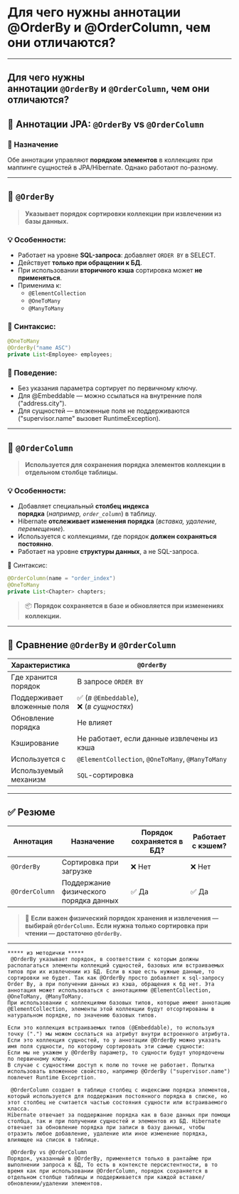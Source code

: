 # Для чего нужны аннотации @OrderBy и @OrderColumn, чем они отличаются?

---
## Для чего нужны аннотации `@OrderBy` и `@OrderColumn`, чем они отличаются?

[](https://github.com/yury-connect/ITM_task026_Java_Podgotovka_k_INTERVJU/blob/by_questions/ITM/ITM05_Hibernate/Hibernate.md#%D0%B4%D0%BB%D1%8F-%D1%87%D0%B5%D0%B3%D0%BE-%D0%BD%D1%83%D0%B6%D0%BD%D1%8B-%D0%B0%D0%BD%D0%BD%D0%BE%D1%82%D0%B0%D1%86%D0%B8%D0%B8-orderby-%D0%B8-ordercolumn-%D1%87%D0%B5%D0%BC-%D0%BE%D0%BD%D0%B8-%D0%BE%D1%82%D0%BB%D0%B8%D1%87%D0%B0%D1%8E%D1%82%D1%81%D1%8F)

## 🔢 Аннотации JPA: `@OrderBy` vs `@OrderColumn`

[](https://github.com/yury-connect/ITM_task026_Java_Podgotovka_k_INTERVJU/blob/by_questions/ITM/ITM05_Hibernate/Hibernate.md#-%D0%B0%D0%BD%D0%BD%D0%BE%D1%82%D0%B0%D1%86%D0%B8%D0%B8-jpa-orderby-vs-ordercolumn)

### 📌 Назначение

[](https://github.com/yury-connect/ITM_task026_Java_Podgotovka_k_INTERVJU/blob/by_questions/ITM/ITM05_Hibernate/Hibernate.md#-%D0%BD%D0%B0%D0%B7%D0%BD%D0%B0%D1%87%D0%B5%D0%BD%D0%B8%D0%B5)

Обе аннотации управляют **порядком элементов** в коллекциях при маппинге сущностей в JPA/Hibernate. Однако работают по-разному.

---

## 🔹 `@OrderBy`

[](https://github.com/yury-connect/ITM_task026_Java_Podgotovka_k_INTERVJU/blob/by_questions/ITM/ITM05_Hibernate/Hibernate.md#-orderby)

> **Указывает порядок сортировки коллекции при извлечении из базы данных.**

### 💡 Особенности:

[](https://github.com/yury-connect/ITM_task026_Java_Podgotovka_k_INTERVJU/blob/by_questions/ITM/ITM05_Hibernate/Hibernate.md#-%D0%BE%D1%81%D0%BE%D0%B1%D0%B5%D0%BD%D0%BD%D0%BE%D1%81%D1%82%D0%B8-3)

- Работает на уровне **SQL-запроса**: добавляет `ORDER BY` в SELECT.
- Действует **только при обращении к БД**.
- При использовании **вторичного кэша** сортировка может **не применяться**.
- Применима к:
    - `@ElementCollection`
    - `@OneToMany`
    - `@ManyToMany`

### 🧠 Синтаксис:

[](https://github.com/yury-connect/ITM_task026_Java_Podgotovka_k_INTERVJU/blob/by_questions/ITM/ITM05_Hibernate/Hibernate.md#-%D1%81%D0%B8%D0%BD%D1%82%D0%B0%D0%BA%D1%81%D0%B8%D1%81)

```java
@OneToMany
@OrderBy("name ASC")
private List<Employee> employees;
```

### 📌 Поведение:

[](https://github.com/yury-connect/ITM_task026_Java_Podgotovka_k_INTERVJU/blob/by_questions/ITM/ITM05_Hibernate/Hibernate.md#-%D0%BF%D0%BE%D0%B2%D0%B5%D0%B4%D0%B5%D0%BD%D0%B8%D0%B5-2)

- Без указания параметра сортирует по первичному ключу.
- Для @Embeddable — можно ссылаться на внутренние поля ("address.city").
- Для сущностей — вложенные поля не поддерживаются ("supervisor.name" вызовет RuntimeException).

---

## 🔸 `@OrderColumn`

[](https://github.com/yury-connect/ITM_task026_Java_Podgotovka_k_INTERVJU/blob/by_questions/ITM/ITM05_Hibernate/Hibernate.md#-ordercolumn)

> **Используется для сохранения порядка элементов коллекции в отдельном столбце таблицы.**

### 💡 Особенности:

[](https://github.com/yury-connect/ITM_task026_Java_Podgotovka_k_INTERVJU/blob/by_questions/ITM/ITM05_Hibernate/Hibernate.md#-%D0%BE%D1%81%D0%BE%D0%B1%D0%B5%D0%BD%D0%BD%D0%BE%D1%81%D1%82%D0%B8-4)

- Добавляет специальный **столбец индекса порядка** (_например, `order_column`_) в таблицу.
- Hibernate **отслеживает изменения порядка** (_вставка, удаление, перемещение_).
- Используется с коллекциями, где порядок **должен сохраняться постоянно**.
- Работает на уровне **структуры данных**, а не SQL-запроса.

🧠 Синтаксис:

```java
@OrderColumn(name = "order_index")
@OneToMany
private List<Chapter> chapters;
```

> 📦 **Порядок сохраняется в базе и обновляется при изменениях коллекции.**

---

## 🔄 Сравнение `@OrderBy` и `@OrderColumn`

[](https://github.com/yury-connect/ITM_task026_Java_Podgotovka_k_INTERVJU/blob/by_questions/ITM/ITM05_Hibernate/Hibernate.md#-%D1%81%D1%80%D0%B0%D0%B2%D0%BD%D0%B5%D0%BD%D0%B8%D0%B5-orderby-%D0%B8-ordercolumn)

|**Характеристика**|`@OrderBy`|`@OrderColumn`|
|---|---|---|
|Где хранится порядок|В запросе `ORDER BY`|В отдельном столбце таблицы|
|Поддерживает вложенные поля|✅ (_в_ `@Embeddable`),  <br>❌ (_в сущностях_)|✅ (_не применимо — индекс_)|
|Обновление порядка|Не влияет|Hibernate обновляет при изменении списка|
|Кэширование|Не работает, если данные извлечены из кэша|Работает всегда, порядок хранится в БД|
|Используется с|`@ElementCollection`, `@OneToMany`, `@ManyToMany`|`@OneToMany`, `@ElementCollection`|
|Используемый механизм|`SQL`-сортировка|Физическое сохранение порядка в таблице|

---

## ✅ Резюме

[](https://github.com/yury-connect/ITM_task026_Java_Podgotovka_k_INTERVJU/blob/by_questions/ITM/ITM05_Hibernate/Hibernate.md#-%D1%80%D0%B5%D0%B7%D1%8E%D0%BC%D0%B5-1)

|**Аннотация**|**Назначение**|**Порядок сохраняется в БД?**|**Работает с кэшем?**|
|---|---|---|---|
|`@OrderBy`|Сортировка при загрузке|❌ Нет|❌ Нет|
|`@OrderColumn`|Поддержание физического порядка данных|✅ Да|✅ Да|

> 🧠 **Если важен физический порядок хранения и извлечения — выбирай `@OrderColumn`.** **Если нужна только сортировка при чтении — достаточно `@OrderBy`.**

---

```
***** из методички *****
 @OrderBy указывает порядок, в соответствии с которым должны располагаться элементы коллекций сущностей, базовых или встраиваемых типов при их извлечении из БД. Если в кэше есть нужные данные, то сортировки не будет. Так как @OrderBy просто добавляет к sql-запросу Order By, а при получении данных из кэша, обращения к бд нет. Эта аннотация может использоваться с аннотациями @ElementCollection, @OneToMany, @ManyToMany.
При использовании с коллекциями базовых типов, которые имеют аннотацию @ElementCollection, элементы этой коллекции будут отсортированы в натуральном порядке, по значению базовых типов.

Если это коллекция встраиваемых типов (@Embeddable), то используя точку (".") мы можем сослаться на атрибут внутри встроенного атрибута. 
Если это коллекция сущностей, то у аннотации @OrderBy можно указать имя поля сущности, по которому сортировать эти самые сущности:
Если мы не укажем у @OrderBy параметр, то сущности будут упорядочены по первичному ключу.
В случае с сущностями доступ к полю по точке не работает. Попытка использовать вложенное свойство, например @OrderBy ("supervisor.name") повлечет Runtime Exceprtion.

 @OrderColumn создает в таблице столбец с индексами порядка элементов, который используется для поддержания постоянного порядка в списке, но этот столбец не считается частью состояния сущности или встраиваемого класса.
Hibernate отвечает за поддержание порядка как в базе данных при помощи столбца, так и при получении сущностей и элементов из БД. Hibernate отвечает за обновление порядка при записи в базу данных, чтобы отразить любое добавление, удаление или иное изменение порядка, влияющее на список в таблице.

 @OrderBy vs @OrderColumn
Порядок, указанный в @OrderBy, применяется только в рантайме при выполнении запроса к БД, То есть в контексте персистентности, в то время как при использовании @OrderColumn, порядок сохраняется в отдельном столбце таблицы и поддерживается при каждой вставке/обновлении/удалении элементов.
```
